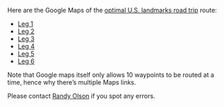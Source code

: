 Here are the Google Maps of the [optimal U.S. landmarks road trip](http://www.randalolson.com/2015/03/08/computing-the-optimal-road-trip-across-the-u-s/) route:

* [Leg 1](https://www.google.com/maps/dir/Grand+Canyon+Village,+AZ+86023/Bryce+Canyon+National+Park,+Utah/Craters+of+the+Moon+National+Monument+%26+Preserve,+Arco,+ID/Yellowstone+National+Park/Pikes+Peak/Carlsbad+Caverns+National+Park,+New+Mexico/The+Alamo,+300+Alamo+Plaza,+San+Antonio,+TX+78205/Chickasaw+National+Recreation+Area,+1008+West+2nd+Street,+Sulphur,+OK+73086/Toltec+Mounds/Graceland,+3734+Elvis+Presley+Boulevard,+Memphis,+TN+38116/@36.6941176,-111.7228925,5z/data=!3m1!4b1!4m62!4m61!1m5!1m1!1s0x8733174f95ffe325:0xb8ccc2749a229ea1!2m2!1d-112.1401108!2d36.0544445!1m5!1m1!1s0x87356bc602c3eb2d:0x6be9d8fbbeac6d06!2m2!1d-112.18709!2d37.593038!1m5!1m1!1s0x54aa5f3acc0c2525:0x593b4ba65a2caf7b!2m2!1d-113.51665!2d43.41665!1m5!1m1!1s0x5351e55555555555:0xaca8f930348fe1bb!2m2!1d-110.588455!2d44.427963!1m5!1m1!1s0x8714a806033005bd:0xa67b8c79d6580c1e!2m2!1d-105.0422595!2d38.8408707!1m5!1m1!1s0x86e37913c4b8d75b:0x6ed43df7bd3bb2bd!2m2!1d-104.556714!2d32.147855!1m5!1m1!1s0x865c5f554d36895f:0x17f98f0f84e7c422!2m2!1d-98.486142!2d29.425967!1m5!1m1!1s0x87b32f3739269aaf:0x8e254781ad48873f!2m2!1d-97.012213!2d34.457043!1m5!1m1!1s0x87d2cf4a965885c3:0xc37ab5a2870636d2!2m2!1d-92.0651431!2d34.6470369!1m5!1m1!1s0x87d57d31cebd7225:0xfd48f1ff0c23cb11!2m2!1d-90.026049!2d35.047691!3e0)
* [Leg 2](https://www.google.com/maps/dir/Graceland,+3734+Elvis+Presley+Blvd,+Memphis,+TN+38116,+United+States/Vicksburg+National+Military+Park,+3201+Clay+Street,+Vicksburg,+MS+39183/French+Quarter,+New+Orleans,+LA/USS+Alabama,+2703+Battleship+Parkway,+Mobile,+AL+36603/Cape+Canaveral+Air+Force+Station,+Cape+Canaveral,+FL+32920/Okefenokee+Swamp+Park,+5700+Okefenokee+Swamp+Park+Road,+Waycross,+GA+31503/Fort+Sumter+National+Monument,+South+Carolina/Lost+World+Caverns,+HC+34+Box+308,+Lewisburg,+WV+24901/Wright+Brothers+National+Memorial,+1000+North+Croatan+Highway,+Kill+Devil+Hills,+NC+27948/George+Washingtons+Mount+Vernon,+3200+Mount+Vernon+Memorial+Highway,+Mount+Vernon,+VA+22121/@33.4772712,-87.9939648,6z/data=!3m2!4b1!5s0x89b7ae966f0cf157:0x12ec16b8acbc86b5!4m62!4m61!1m5!1m1!1s0x87d57d31cebd7225:0xfd48f1ff0c23cb11!2m2!1d-90.026049!2d35.047691!1m5!1m1!1s0x8628e1dbb2d1e605:0x47a0df70bc77d383!2m2!1d-90.84985!2d32.34655!1m5!1m1!1s0x8620a611ec349e7f:0x98bd3bbdbdb2223a!2m2!1d-90.0644107!2d29.9584426!1m5!1m1!1s0x889a4546cbb67455:0x2b8464983e59f46a!2m2!1d-88.014426!2d30.681803!1m5!1m1!1s0x88e0a4e74e6a8abb:0x2a16683cb4a44f!2m2!1d-80.572824!2d28.488672!1m5!1m1!1s0x88effa9000000001:0x3b673a65f4cf7886!2m2!1d-82.272327!2d31.056794!1m5!1m1!1s0x88fe76d4e9efb1c1:0xeb621a56355d9e74!2m2!1d-79.874692!2d32.752348!1m5!1m1!1s0x884c475a63a9d599:0x50a682db0de4ee63!2m2!1d-80.446765!2d37.832547!1m5!1m1!1s0x89a4e19dabec22e3:0x3df40e13de2a4632!2m2!1d-75.667738!2d36.014446!1m5!1m1!1s0x89b7ae9150022d97:0xa6efd58f6ac89b01!2m2!1d-77.086175!2d38.707982!3e0)
* [Leg 3](https://www.google.com/maps/dir/George+Washingtons+Mount+Vernon,+3200+Mt+Vernon+Memorial+Hwy,+Mt+Vernon,+VA+22121,+United+States/The+White+House/Maryland+State+House/City+of+New+Castle/Mid-Atlantic+Center+for+the+Arts+%26+Humanities/Liberty+Bell/Statue+of+Liberty+National+Monument/The+Mark+Twain+House+%26+Museum/The+Preservation+Society+of+Newport+County/USS+Constitution+Museum,+Building+22,+Charlestown+Navy+Yard,+Charlestown,+MA+02129/@40.5217266,-76.4189516,7z/data=!3m2!4b1!5s0x89e370f477285d8f:0xc1feffab81b5a250!4m62!4m61!1m5!1m1!1s0x89b7ae9150022d97:0xa6efd58f6ac89b01!2m2!1d-77.086175!2d38.707982!1m5!1m1!1s0x89b7b7bcdecbb1df:0x715969d86d0b76bf!2m2!1d-77.03653!2d38.897676!1m5!1m1!1s0x89b7f6502f6e80f7:0x3468f136f9ac32ce!2m2!1d-76.490974!2d38.978828!1m5!1m1!1s0x89c70370466deefb:0x2f863e3764f78ede!2m2!1d-75.564305!2d39.659749!1m5!1m1!1s0x89bf545bc303a301:0x27fa82c4186e8968!2m2!1d-74.914749!2d38.940329!1m5!1m1!1s0x89c6c8830b04502f:0xce39e053fb81ef23!2m2!1d-75.150282!2d39.94961!1m5!1m1!1s0x89c25090129c363d:0x40c6a5770d25022b!2m2!1d-74.0445!2d40.689249!1m5!1m1!1s0x89e65351cdec2249:0x5b86417eee8cecf!2m2!1d-72.701173!2d41.766759!1m5!1m1!1s0x89e5af5f65916565:0xb5b47e8cc238f4ea!2m2!1d-71.307317!2d41.474941!1m5!1m1!1s0x89e370f4778a4f39:0xa5c2057045470ca5!2m2!1d-71.055424!2d42.37398!3e0)
* [Leg 4](https://www.google.com/maps/dir/USS+Constitution+Museum,+Building+22,+Charlestown+Navy+Yard,+Charlestown,+MA+02129,+United+States/Acadia+National+Park,+Maine/Omni+Mount+Washington+Resort,+310+Mount+Washington+Hotel+Road,+Bretton+Woods,+NH+03575/Shelburne+Farms,+1611+Harbor+Road,+Shelburne,+VT+05482/Olympia+Entertainment,+2211+Woodward+Avenue,+Detroit,+MI+48201/Spring+Grove+Cemetery,+4521+Spring+Grove+Avenue,+Cincinnati,+OH+45232/Mammoth+Cave+National+Park,+1+Mammoth+Cave+Pkwy,+Mammoth+Cave,+KY+42259/West+Baden+Springs+Hotel,+8538+West+Baden+Avenue,+West+Baden+Springs,+IN+47469/Lincoln+Home+National+Historic+Site+Visitor+Center,+426+South+7th+Street,+Springfield,+IL+62701/@40.9225612,-88.4371122,5z/data=!3m1!4b1!4m56!4m55!1m5!1m1!1s0x89e370f4778a4f39:0xa5c2057045470ca5!2m2!1d-71.055424!2d42.37398!1m5!1m1!1s0x4caea3b20ea22925:0x62df220efc555584!2m2!1d-68.273335!2d44.338556!1m5!1m1!1s0x4cb39e6bbd3e1a7b:0x4e826063aba1f82b!2m2!1d-71.439586!2d44.257371!1m5!1m1!1s0x4cca7dad4648a66d:0xa0e49fd75e4ad683!2m2!1d-73.247278!2d44.395607!1m5!1m1!1s0x883b2d337c32f159:0xf25483a0b6175a31!2m2!1d-83.052681!2d42.33831!1m5!1m1!1s0x8841b4a1f5fa9487:0xfdc7e1db79a92d63!2m2!1d-84.524997!2d39.17433!1m5!1m1!1s0x8866024d94c97b57:0x1f88b3a06080a3c0!2m2!1d-86.100528!2d37.186998!1m5!1m1!1s0x886e9fab885e04c1:0xecd2e2daf9ad9b00!2m2!1d-86.618496!2d38.567008!1m5!1m1!1s0x887539c0fefd2895:0x3c7969f79156171c!2m2!1d-89.646184!2d39.797519!3e0)
* [Leg 5](https://www.google.com/maps/dir/Lincoln+Home+National+Historic+Site+Visitor+Center/The+Gateway+Arch/C.+W.+Parker+Carousel+Museum/Terrace+Hill/Taliesin/Historic+Fort+Snelling/Ashfall+Fossil+Beds+State+Historical+Park/Mount+Rushmore+National+Memorial/Fort+Union+Trading+Post+National+Historic+Site/Glacier+National+Park,+West+Glacier,+MT/@43.315618,-111.1846156,5z/data=!3m1!4b1!4m62!4m61!1m5!1m1!1s0x887539c0fefd2895:0x3c7969f79156171c!2m2!1d-89.646184!2d39.797519!1m5!1m1!1s0x87c0f0607541e5b5:0x79ed2889c696a834!2m2!1d-90.184776!2d38.624691!1m5!1m1!1s0x87c07b4135b40b6b:0x62eb2d0cca442e8e!2m2!1d-94.909536!2d39.317245!1m5!1m1!1s0x87ee98d8826c6059:0xf897fec1a497bdf4!2m2!1d-93.648542!2d41.583218!1m5!1m1!1s0x87fd7f2c067d4b79:0xfd8328ae06b1920f!2m2!1d-90.070467!2d43.141031!1m5!1m1!1s0x87f62eb7fe3f0211:0x792a64cfdded9ed6!2m2!1d-93.180627!2d44.89285!1m5!1m1!1s0x878538218f4f35b3:0xdc034379d751cc90!2m2!1d-98.158611!2d42.425!1m5!1m1!1s0x877d35d8b53ed6df:0xdaf53dbe055cc641!2m2!1d-103.459067!2d43.879102!1m5!1m1!1s0x5323f1c0457c38cf:0x31e2d875604a4461!2m2!1d-104.041483!2d48.00016!1m5!1m1!1s0x5368901555555555:0xaf16bc2215c55dec!2m2!1d-113.787022!2d48.759613!3e0)
* [Leg 6](https://www.google.com/maps/dir/Glacier+National+Park,+West+Glacier,+MT/Hanford+Site,+Benton+County,+WA/Columbia+River+Hwy,+Oregon/Cable+Car+Corner,+1099+Powell+Street,+San+Francisco,+CA+94108/San+Andreas+Fault/Hoover+Dam/Grand+Canyon+Village,+AZ/@41.4403108,-127.2327307,5z/data=!3m1!4b1!4m44!4m43!1m5!1m1!1s0x5368901555555555:0xaf16bc2215c55dec!2m2!1d-113.787022!2d48.759613!1m5!1m1!1s0x54985a3722b17805:0x350eb8746e4035a7!2m2!1d-119.488974!2d46.550684!1m5!1m1!1s0x54944389be165223:0x33164fd440f90961!2m2!1d-122.8660674!2d45.9751211!1m5!1m1!1s0x808580f32804fde1:0x2c3b1fc8b4028a4e!2m2!1d-122.410004!2d37.794634!1m5!1m1!1s0x80811b5d59ecac9b:0x2475ce107d37ac6f!2m2!1d-119.6755697!2d35.1361246!1m5!1m1!1s0x80c92b497f82a14b:0x89d59d0bd29de37!2m2!1d-114.737732!2d36.016066!1m5!1m1!1s0x8733174f95ffe325:0xb8ccc2749a229ea1!2m2!1d-112.1401108!2d36.0544445!3e0)

Note that Google maps itself only allows 10 waypoints to be routed at a time, hence why there’s multiple Maps links.

Please contact [Randy Olson](http://randalolson.com/contact) if you spot any errors.
